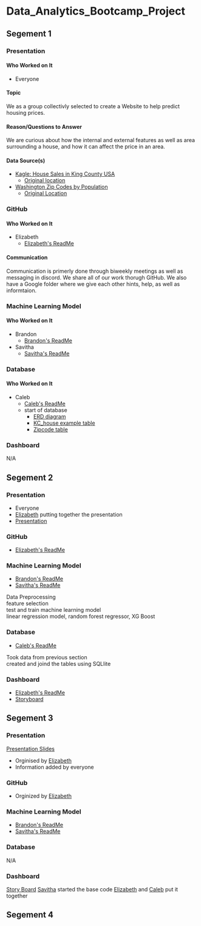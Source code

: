 # Data_Analytics_Bootcamp_Project
## Segement 1
### Presentation
#### Who Worked on It
* Everyone

#### Topic
We as a group collectivly selected to create a Website to help predict housing prices. 

#### Reason/Questions to Answer
We are curious about how the internal and external features as well as area surrounding a house, and how it can affect the price in an area.

#### Data Source(s)
* [Kagle: House Sales in King County USA](https://github.com/ElizMishina/Data_analytics_Bootcamp_Project/blob/main/kc_house_data.csv)
    * [Original location](https://www.kaggle.com/achyutanandaparida/dataset%20from%20%20house%20sales%20in%20king%20county,%20usa)
* [Washington Zip Codes by Population](https://github.com/ElizMishina/Data_analytics_Bootcamp_Project/blob/main/kc_house_data.csv)
    * [Original Location](https://www.unitedstateszipcodes.org/wa/)

### GitHub
#### Who Worked on It
* Elizabeth
    * [Elizabeth's ReadMe](https://github.com/ElizMishina/Data_analytics_Bootcamp_Project/blob/EMishina/README.md)

#### Communication
Communication is primerly done through biweekly meetings as well as messaging in discord.
We share all of our work thorugh GitHub.
We also have a Google folder where we give each other hints, help, as well as informtaion.

### Machine Learning Model
#### Who Worked on It
* Brandon
    * [Brandon's ReadMe](https://github.com/ElizMishina/Data_analytics_Bootcamp_Project/blob/Brandon/Brandon/README.md)
* Savitha
    * [Savitha's ReadMe](https://github.com/ElizMishina/Data_analytics_Bootcamp_Project/blob/ssathya/README.md)


### Database
#### Who Worked on It
* Caleb
    * [Caleb's ReadMe](https://github.com/ElizMishina/Data_analytics_Bootcamp_Project/blob/Caleb/README.md)
    * start of database
        * [ERD diagram](https://github.com/ElizMishina/Data_analytics_Bootcamp_Project/blob/Caleb/Photos/Screen%20Shot%202020-12-06%20at%206.10.07%20PM.png)
        * [KC_house example table](https://github.com/ElizMishina/Data_analytics_Bootcamp_Project/blob/Caleb/Photos/Screen%20Shot%202020-12-06%20at%206.11.42%20PM.png)
        * [Zipcode table](https://github.com/ElizMishina/Data_analytics_Bootcamp_Project/blob/Caleb/Photos/Screen%20Shot%202020-12-06%20at%206.12.20%20PM.png)

### Dashboard
N/A


## Segement 2
### Presentation
* Everyone
* [Elizabeth](https://github.com/ElizMishina/Data_analytics_Bootcamp_Project/blob/EMishina/README.md) putting together the presentation
* [Presentation](https://docs.google.com/presentation/d/1tu8kpEW_eMj6sY7mHG4yKu1wUKrHQQwbZeIkFiv13WE/edit?usp=sharing)

### GitHub
* [Elizabeth's ReadMe](https://github.com/ElizMishina/Data_analytics_Bootcamp_Project/blob/EMishina/README.md)

### Machine Learning Model
* [Brandon's ReadMe](https://github.com/ElizMishina/Data_analytics_Bootcamp_Project/blob/Brandon/Brandon/README.md)
* [Savitha's ReadMe](https://github.com/ElizMishina/Data_analytics_Bootcamp_Project/blob/ssathya/README.md)

Data Preprocessing  
feature selection  
test and train machine learning model  
linear regression model, random forest regressor, XG Boost

### Database
* [Caleb's ReadMe](https://github.com/ElizMishina/Data_analytics_Bootcamp_Project/blob/Caleb/README.md)

Took data from previous section  
created and joind the tables using SQLlite


### Dashboard
* [Elizabeth's ReadMe](https://github.com/ElizMishina/Data_analytics_Bootcamp_Project/blob/EMishina/README.md)
* [Storyboard](https://docs.google.com/presentation/d/1zPjLQjZFv1hgx527TvCYcwXP_tY3SkvMWfn8anygJrc/edit?usp=sharing)


## Segement 3
### Presentation
[Presentation Slides](https://docs.google.com/presentation/d/1tu8kpEW_eMj6sY7mHG4yKu1wUKrHQQwbZeIkFiv13WE/edit?usp=sharing)
* Orginised by [Elizabeth](https://github.com/ElizMishina/Data_analytics_Bootcamp_Project/blob/EMishina/README.md)
* Information added by everyone

### GitHub
* Orginized by [Elizabeth](https://github.com/ElizMishina/Data_analytics_Bootcamp_Project/blob/EMishina/README.md)

### Machine Learning Model
* [Brandon's ReadMe](https://github.com/ElizMishina/Data_analytics_Bootcamp_Project/blob/Brandon/Brandon/README.md)
* [Savitha's ReadMe](https://github.com/ElizMishina/Data_analytics_Bootcamp_Project/blob/ssathya/README.md)

### Database
N/A

### Dashboard
[Story Board](https://docs.google.com/presentation/d/1zPjLQjZFv1hgx527TvCYcwXP_tY3SkvMWfn8anygJrc/edit?usp=sharing)
[Savitha](https://github.com/ElizMishina/Data_analytics_Bootcamp_Project/blob/ssathya/README.md) started the base code
[Elizabeth](https://github.com/ElizMishina/Data_analytics_Bootcamp_Project/blob/EMishina/README.md) and [Caleb](https://github.com/ElizMishina/Data_analytics_Bootcamp_Project/blob/Caleb/README.md) put it together

## Segement 4